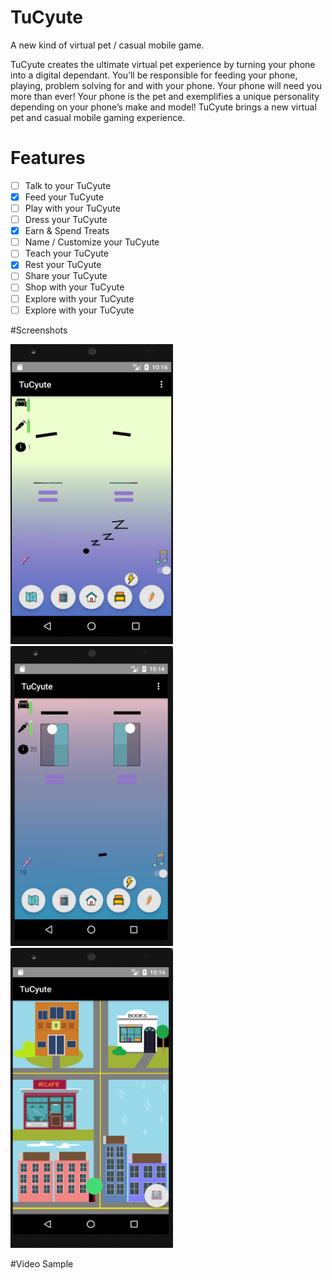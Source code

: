 # TuCyute
A new kind of virtual pet / casual mobile game. 

TuCyute creates the ultimate virtual pet experience by turning your phone into a digital dependant. 
You’ll be responsible for feeding your phone, playing, problem solving for and with your phone. 
Your phone will need you more than ever! 
Your phone is the pet and exemplifies a unique personality depending on your phone’s make and model! 
TuCyute brings a new virtual pet and casual mobile gaming experience. 

# Features

- [ ] Talk to your TuCyute
- [x] Feed your TuCyute
- [ ] Play with your TuCyute
- [ ] Dress your TuCyute
- [x] Earn & Spend Treats
- [ ] Name / Customize your TuCyute
- [ ] Teach your TuCyute
- [x] Rest your TuCyute
- [ ] Share your TuCyute
- [ ] Shop with your TuCyute
- [ ] Explore with your TuCyute
- [ ] Explore with your TuCyute

#Screenshots

<img src="/screenshots/image2.png" width="260" height="480">  <img src="/screenshots/image1.png" width="260" height="480">
<img src="/screenshots/image3.png" width="260" height="480">  

#Video Sample

